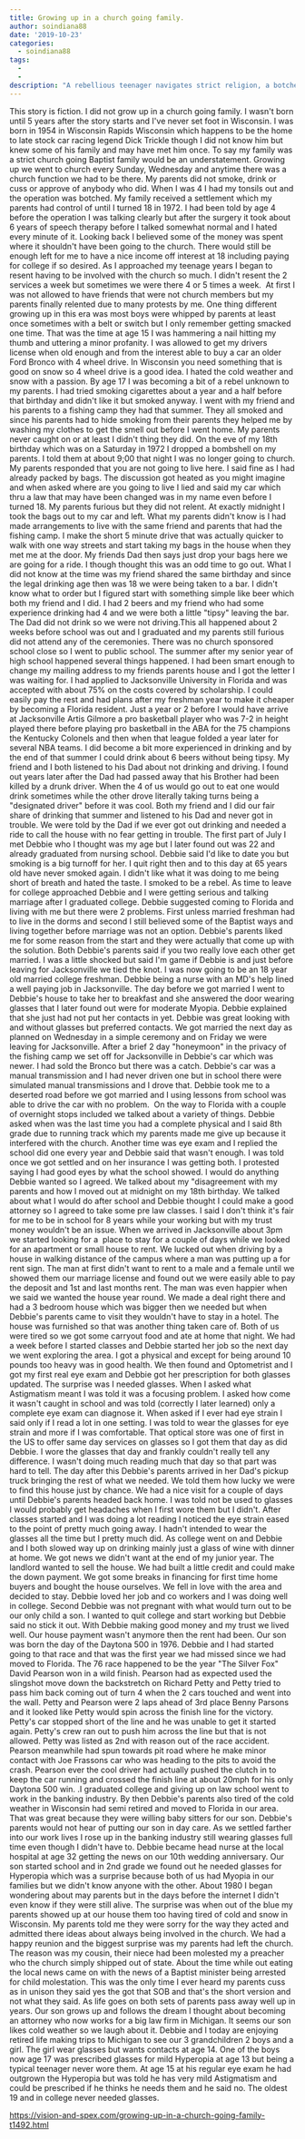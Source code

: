 ```yaml
---
title: Growing up in a church going family.
author: soindiana88
date: '2019-10-23'
categories:
  - soindiana88
tags:
  - 
  - 
description: "A rebellious teenager navigates strict religion, a botched surgery, and a life-changing decision on his 18th birthday."
---
```

This story is fiction. I did not grow up in a church going family. I wasn't born until 5 years after the story starts and I've never set foot in Wisconsin.
I was born in 1954 in Wisconsin Rapids Wisconsin which happens to be the home to late stock car racing legend Dick Trickle though I did not know him but knew some of his family and may have met him once. To say my family was a strict church going Baptist family would be an understatement. Growing up we went to church every Sunday, Wednesday and anytime there was a church function we had to be there. My parents did not smoke, drink or cuss or approve of anybody who did.
When I was 4 I had my tonsils out and the operation was botched. My family received a settlement which my parents had control of until I turned 18 in 1972. I had been told by age 4 before the operation I was talking clearly but after the surgery it took about 6 years of speech therapy before I talked somewhat normal and I hated every minute of it. Looking back I believed some of the money was spent where it shouldn't have been going to the church. There would still be enough left for me to have a nice income off interest at 18 including paying for college if so desired.
As I approached my teenage years I began to resent having to be involved with the church so much. I didn't resent the 2 services a week but sometimes we were there 4 or 5 times a week.  At first I was not allowed to have friends that were not church members but my parents finally relented due to many protests by me. One thing different growing up in this era was most boys were whipped by parents at least once sometimes with a belt or switch but I only remember getting smacked one time. That was the time at age 15 I was hammering a nail hitting my thumb and uttering a minor profanity.
I was allowed to get my drivers license when old enough and from the interest able to buy a car an older Ford Bronco with 4 wheel drive. In Wisconsin you need something that is good on snow so 4 wheel drive is a good idea. I hated the cold weather and snow with a passion.
By age 17 I was becoming a bit of a rebel unknown to my parents. I had tried smoking cigarettes about a year and a half before that birthday and didn't like it but smoked anyway. I went with my friend and his parents to a fishing camp they had that summer. They all smoked and since his parents had to hide smoking from their parents they helped me by washing my clothes to get the smell out before I went home. My parents never caught on or at least I didn't thing they did.
On the eve of my 18th birthday which was on a Saturday in 1972 I dropped a bombshell on my parents. I told them at about 9;00 that night I was no longer going to church. My parents responded that you are not going to live here. I said fine as I had already packed by bags. The discussion got heated as you might imagine and when asked where are you going to live I lied and said my car which thru a law that may have been changed was in my name even before I turned 18. My parents furious but they did not relent. At exactly midnight I took the bags out to my car and left. What my parents didn't know is I had made arrangements to live with the same friend and parents that had the fishing camp. I make the short 5 minute drive that was actually quicker to walk with one way streets and start taking my bags in the house when they met me at the door. My friends Dad then says just drop your bags here we are going for a ride. I though thought this was an odd time to go out. What I did not know at the time was my friend shared the same birthday and since the legal drinking age then was 18 we were being taken to a bar. I didn't know what to order but I figured start with something simple like beer which both my friend and I did. I had 2 beers and my friend who had some experience drinking had 4 and we were both a little "tipsy" leaving the bar. The Dad did not drink so we were not driving.This all happened about 2 weeks before school was out and I graduated and my parents still furious did not attend any of the ceremonies. There was no church sponsored school close so I went to public school.
The summer after my senior year of high school happened several things happened. I had been smart enough to change my mailing address to my friends parents house and I got the letter I was waiting for. I had applied to Jacksonville University in Florida and was accepted with about 75% on the costs covered by scholarship. I could easily pay the rest and had plans after my freshman year to make it cheaper by becoming a Florida resident. Just a year or 2 before I would have arrive at Jacksonville Artis Gilmore a pro basketball player who was 7-2 in height played there before playing pro basketball in the ABA for the 75 champions the Kentucky Colonels and then when that league folded a year later for several NBA teams. I did become a bit more experienced in drinking and by the end of that summer I could drink about 6 beers without being tipsy. My friend and I both listened to his Dad about not drinking and driving. I found out years later after the Dad had passed away that his Brother had been killed by a drunk driver. When the 4 of us would go out to eat one would drink sometimes while the other drove literally taking turns being a "designated driver" before it was cool. Both my friend and I did our fair share of drinking that summer and listened to his Dad and never got in trouble. We were told by the Dad if we ever got out drinking and needed a ride to call the house with no fear getting in trouble. The first part of July I met Debbie who I thought was my age but I later found out was 22 and already graduated from nursing school. Debbie said I'd like to date you but smoking is a big turnoff for her. I quit right then and to this day at 65 years old have never smoked again. I didn't like what it was doing to me being short of breath and hated the taste. I smoked to be a rebel. As time to leave for college approached Debbie and I were getting serious and talking marriage after I graduated college. Debbie suggested coming to Florida and living with me but there were 2 problems. First unless married freshman had to live in the dorms and second I still believed some of the Baptist ways and living together before marriage was not an option. Debbie's parents liked me for some reason from the start and they were actually that come up with the solution. Both Debbie's parents said if you two really love each other get married. I was a little shocked but said I'm game if Debbie is and just before leaving for Jacksonville we tied the knot. I was now going to be an 18 year old married college freshman. Debbie being a nurse with an MD's help lined a well paying job in Jacksonville. The day before we got married I went to Debbie's house to take her to breakfast and she answered the door wearing glasses that I later found out were for moderate Myopia. Debbie explained that she just had not put her contacts in yet. Debbie was great looking with and without glasses but preferred contacts. We got married the next day as planned on Wednesday in a simple ceremony and on Friday we were leaving for Jacksonville.
After a brief 2 day "honeymoon" in the privacy of the fishing camp we set off for Jacksonville in Debbie's car which was newer. I had sold the Bronco but there was a catch. Debbie's car was a manual transmission and I had never driven one but in school there were simulated manual transmissions and I drove that. Debbie took me to a deserted road before we got married and I using lessons from school was able to drive the car with no problem. 
On the way to Florida with a couple of overnight stops included we talked about a variety of things. Debbie asked when was the last time you had a complete physical and I said 8th grade due to running track which my parents made me give up because it interfered with the church. Another time was eye exam and I replied the school did one every year and Debbie said that wasn't enough. I was told once we got settled and on her insurance I was getting both. I protested saying I had good eyes by what the school showed. I would do anything Debbie wanted so I agreed. We talked about my "disagreement with my parents and how I moved out at midnight on my 18th birthday. We talked about what I would do after school and Debbie thought I could make a good attorney so I agreed to take some pre law classes. I said I don't think it's fair for me to be in school for 8 years while your working but with my trust money wouldn't be an issue.
When we arrived in Jacksonville about 3pm we started looking for a  place to stay for a couple of days while we looked for an apartment or small house to rent. We lucked out when driving by a house in walking distance of the campus where a man was putting up a for rent sign. The man at first didn't want to rent to a male and a female until we showed them our marriage license and found out we were easily able to pay the deposit and 1st and last months rent. The man was even happier when we said we wanted the house year round. We made a deal right there and had a 3 bedroom house which was bigger then we needed but when Debbie's parents came to visit they wouldn't have to stay in a hotel. The house was furnished so that was another thing taken care of. Both of us were tired so we got some carryout food and ate at home that night.
We had a week before I started classes and Debbie started her job so the next day we went exploring the area. I got a physical and except for being around 10 pounds too heavy was in good health. We then found and Optometrist and I got my first real eye exam and Debbie got her prescription for both glasses updated. The surprise was I needed glasses. When I asked what Astigmatism meant I was told it was a focusing problem. I asked how come it wasn't caught in school and was told (correctly I later learned) only a complete eye exam can diagnose it. When asked if I ever had eye strain I said only if I read a lot in one setting. I was told to wear the glasses for eye strain and more if I was comfortable. That optical store was one of first in the US to offer same day services on glasses so I got them that day as did Debbie. I wore the glasses that day and frankly couldn't really tell any difference. I wasn't doing much reading much that day so that part was hard to tell.
The day after this Debbie's parents arrived in her Dad's pickup truck bringing the rest of what we needed. We told them how lucky we were to find this house just by chance. We had a nice visit for a couple of days until Debbie's parents headed back home. I was told not be used to glasses I would probably get headaches when I first wore them but I didn't. After classes started and I was doing a lot reading I noticed the eye strain eased to the point of pretty much going away. I hadn't intended to wear the glasses all the time but I pretty much did.
As college went on and Debbie and I both slowed way up on drinking mainly just a glass of wine with dinner at home. We got news we didn't want at the end of my junior year. The landlord wanted to sell the house. We had built a little credit and could make the down payment. We got some breaks in financing for first time home buyers and bought the house ourselves. We fell in love with the area and decided to stay. Debbie loved her job and co workers and I was doing well in college. Second Debbie was not pregnant with what would turn out to be our only child a son. I wanted to quit college and start working but Debbie said no stick it out. With Debbie making good money and my trust we lived well. Our house payment wasn't anymore then the rent had been. Our son was born the day of the Daytona 500 in 1976. Debbie and I had started going to that race and that was the first year we had missed since we had moved to Florida. The 76 race happened to be the year "The Silver Fox" David Pearson won in a wild finish. Pearson had as expected used the slingshot move down the backstretch on Richard Petty and Petty tried to pass him back coming out of turn 4 when the 2 cars touched and went into the wall. Petty and Pearson were 2 laps ahead of 3rd place Benny Parsons and it looked like Petty would spin across the finish line for the victory. Petty's car stopped short of the line and he was unable to get it started again. Petty's crew ran out to push him across the line but that is not allowed. Petty was listed as 2nd with reason out of the race accident. Pearson meanwhile had spun towards pit road where he make minor contact with Joe Frassons car who was heading to the pits to avoid the crash. Pearson ever the cool driver had actually pushed the clutch in to keep the car running and crossed the finish line at about 20mph for his only Daytona 500 win.
.I graduated college and giving up on law school went to work in the banking industry. By then Debbie's parents also tired of the cold weather in Wisconsin had semi retired and moved to Florida in our area. That was great because they were willing baby sitters for our son. Debbie's parents would not hear of putting our son in day care.
As we settled farther into our work lives I rose up in the banking industry still wearing glasses full time even though I didn't have to. Debbie became head nurse at the local hospital at age 32 getting the news on our 10th wedding anniversary. Our son started school and in 2nd grade we found out he needed glasses for Hyperopia which was a surprise because both of us had Myopia in our families but we didn't know anyone with the other.
About 1980 I began wondering about may parents but in the days before the internet I didn't even know if they were still alive. The surprise was when out of the blue my parents showed up at our house them too having tired of cold and snow in Wisconsin. My parents told me they were sorry for the way they acted and admitted there ideas about always being involved in the church. We had a happy reunion and the biggest surprise was my parents had left the church. The reason was my cousin, their niece had been molested my a preacher who the church simply shipped out of state. About the time while out eating the local news came on with the news of a Baptist minister being arrested for child molestation. This was the only time I ever heard my parents cuss as in unison they said yes the got that SOB and that's the short version and not what they said.
As life goes on both sets of parents pass away well up in years. Our son grows up and follows the dream I thought about becoming an attorney who now works for a big law firm in Michigan. It seems our son likes cold weather so we laugh about it. Debbie and I today are enjoying retired life making trips to Michigan to see our 3 grandchildren 2 boys and a girl. The girl wear glasses but wants contacts at age 14. One of the boys now age 17 was prescribed glasses for mild Hyperopia at age 13 but being a typical teenager never wore them. At age 15 at his regular eye exam he had outgrown the Hyperopia but was told he has very mild Astigmatism and could be prescribed if he thinks he needs them and he said no. The oldest 19 and in college never needed glasses.

https://vision-and-spex.com/growing-up-in-a-church-going-family-t1492.html